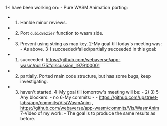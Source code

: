 1-I have been working on: - Pure WASM Animation porting:
  - 1) Hanlde minor reviews.
  - 2) Port `cubicBezier` function to wasm side.
  - 3) Prevent using string as map key.
2-My goal till today's meeting was: - As above.
3-I succeeded/failed/partially succeeded in this goal:
  - 1) succeeded. https://github.com/webaverse/app-wasm/pull/75#discussion_r979100001
  - 2) partially. Ported main code structure, but has some bugs, keep investigating.
  - 3) haven't started.
4-My goal till tomorrow's meeting will be: - 2) 3)
5-Any blockers: - no
6-My commits: - - https://github.com/upstreet-labs/app/commits/Vis/WasmAnim , https://github.com/webaverse/app-wasm/commits/Vis/WasmAnim
7-Video of my work: - The goal is to produce the same results as before.
